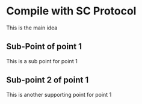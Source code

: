 # Compile with SC Protocol

This is the main idea

## Sub-Point of point 1

This is a sub point for point 1
## Sub-point 2 of point 1
This is another supporting point for point 1
